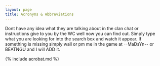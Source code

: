 ```yaml
---
layout: page
title: Acronyms & Abbreviations
---
```


<p class="message">
Dont have any idea what they are talking about in the clan chat or instructions give to you by the WC well now you can find out.
Simply type what you are looking for into the search box and watch it appear. If something is missing simply wall or pm me in the game at --MaDsYn-- or BEATNGU and I will ADD it.
</p>

{% include acrobat.md %}



 
